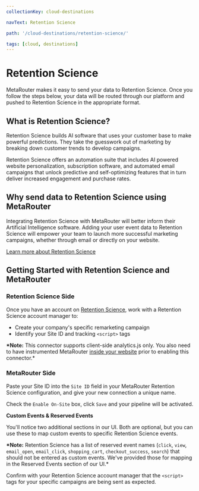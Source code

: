 ```yaml
---
collectionKey: cloud-destinations

navText: Retention Science

path: '/cloud-destinations/retention-science/'

tags: [cloud, destinations]
---
```


# Retention Science

MetaRouter makes it easy to send your data to Retention Science. Once you follow the steps below, your data will be routed through our platform and pushed to Retention Science in the appropriate format.

## What is Retention Science?

Retention Science builds AI software that uses your customer base to make powerful predictions. They take the guesswork out of marketing by breaking down customer trends to develop campaigns.

Retention Science offers an automation suite that includes AI powered website personalization, subscription software, and automated email campaigns that unlock predictive and self-optimizing features that in turn deliver increased engagement and purchase rates.

## Why send data to Retention Science using MetaRouter

Integrating Retention Science with MetaRouter will better inform their Artificial Intelligence software. Adding your user event data to Retention Science will empower your team to launch more successful marketing campaigns, whether through email or directly on your website.

[Learn more about Retention Science](https://www.retentionscience.com/)

## Getting Started with Retention Science and MetaRouter

### Retention Science Side

Once you have an account on [Retention Science](https://www.retentionscience.com/), work with a Retention Science account manager to:

- Create your company's specific remarketing campaign
- Identify your Site ID and tracking `<script>` tags

**\*Note:** This connector supports client-side analytics.js only. You also need to have instrumented MetaRouter [inside your website](/sources/analytics-js/) prior to enabling this connector.\*

### MetaRouter Side

Paste your Site ID into the `Site ID` field in your MetaRouter Retention Science configuration, and give your new connection a unique name.

Check the `Enable On-Site` box, click `Save` and your pipeline will be activated.

**Custom Events & Reserved Events**

You'll notice two additional sections in our UI. Both are optional, but you can use these to map custom events to specific Retention Science events.

**\*Note:** Retention Science has a list of reserved event names (`click`, `view`, `email_open`, `email_click`, `shopping_cart`, `checkout_success`, `search`) that should not be entered as custom events. We've provided those for mapping in the Reserved Events section of our UI.\*

Confirm with your Retention Science account manager that the `<script>` tags for your specific campaigns are being sent as expected.
